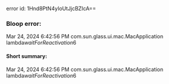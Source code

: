 error id: 1Hnd8PtN4yIoUtJjcBZIcA==
### Bloop error:

Mar 24, 2024 6:42:56 PM com.sun.glass.ui.mac.MacApplication lambda$waitForReactivation$6
#### Short summary: 

Mar 24, 2024 6:42:56 PM com.sun.glass.ui.mac.MacApplication lambda$waitForReactivation$6